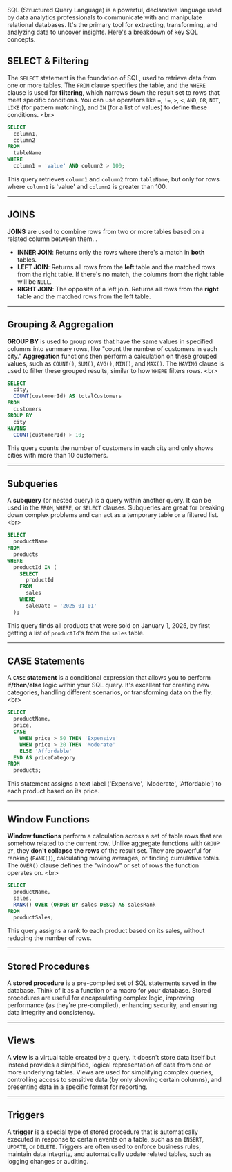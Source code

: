 SQL (Structured Query Language) is a powerful, declarative language used by data analytics professionals to communicate with and manipulate relational databases. It's the primary tool for extracting, transforming, and analyzing data to uncover insights. Here's a breakdown of key SQL concepts.

## SELECT & Filtering

The `SELECT` statement is the foundation of SQL, used to retrieve data from one or more tables. The `FROM` clause specifies the table, and the `WHERE` clause is used for **filtering**, which narrows down the result set to rows that meet specific conditions. You can use operators like `=`, `!=`, `>`, `<`, `AND`, `OR`, `NOT`, `LIKE` (for pattern matching), and `IN` (for a list of values) to define these conditions.
\<br\>

```sql
SELECT
  column1,
  column2
FROM
  tableName
WHERE
  column1 = 'value' AND column2 > 100;
```

This query retrieves `column1` and `column2` from `tableName`, but only for rows where `column1` is 'value' and `column2` is greater than 100.

-----

## JOINS

**JOINS** are used to combine rows from two or more tables based on a related column between them. .

  * **INNER JOIN**: Returns only the rows where there's a match in **both** tables.
  * **LEFT JOIN**: Returns all rows from the **left** table and the matched rows from the right table. If there's no match, the columns from the right table will be `NULL`.
  * **RIGHT JOIN**: The opposite of a left join. Returns all rows from the **right** table and the matched rows from the left table.

-----

## Grouping & Aggregation

**GROUP BY** is used to group rows that have the same values in specified columns into summary rows, like "count the number of customers in each city." **Aggregation** functions then perform a calculation on these grouped values, such as `COUNT()`, `SUM()`, `AVG()`, `MIN()`, and `MAX()`. The `HAVING` clause is used to filter these grouped results, similar to how `WHERE` filters rows.
\<br\>

```sql
SELECT
  city,
  COUNT(customerId) AS totalCustomers
FROM
  customers
GROUP BY
  city
HAVING
  COUNT(customerId) > 10;
```

This query counts the number of customers in each city and only shows cities with more than 10 customers.

-----

## Subqueries

A **subquery** (or nested query) is a query within another query. It can be used in the `FROM`, `WHERE`, or `SELECT` clauses. Subqueries are great for breaking down complex problems and can act as a temporary table or a filtered list.
\<br\>

```sql
SELECT
  productName
FROM
  products
WHERE
  productId IN (
    SELECT
      productId
    FROM
      sales
    WHERE
      saleDate = '2025-01-01'
  );
```

This query finds all products that were sold on January 1, 2025, by first getting a list of `productId`'s from the `sales` table.

-----

## CASE Statements

A **`CASE` statement** is a conditional expression that allows you to perform **if/then/else** logic within your SQL query. It's excellent for creating new categories, handling different scenarios, or transforming data on the fly.
\<br\>

```sql
SELECT
  productName,
  price,
  CASE
    WHEN price > 50 THEN 'Expensive'
    WHEN price > 20 THEN 'Moderate'
    ELSE 'Affordable'
  END AS priceCategory
FROM
  products;
```

This statement assigns a text label ('Expensive', 'Moderate', 'Affordable') to each product based on its price.

-----

## Window Functions

**Window functions** perform a calculation across a set of table rows that are somehow related to the current row. Unlike aggregate functions with `GROUP BY`, they **don't collapse the rows** of the result set. They are powerful for ranking (`RANK()`), calculating moving averages, or finding cumulative totals. The `OVER()` clause defines the "window" or set of rows the function operates on.
\<br\>

```sql
SELECT
  productName,
  sales,
  RANK() OVER (ORDER BY sales DESC) AS salesRank
FROM
  productSales;
```

This query assigns a rank to each product based on its sales, without reducing the number of rows.

-----

## Stored Procedures

A **stored procedure** is a pre-compiled set of SQL statements saved in the database. Think of it as a function or a macro for your database. Stored procedures are useful for encapsulating complex logic, improving performance (as they're pre-compiled), enhancing security, and ensuring data integrity and consistency.

-----

## Views

A **view** is a virtual table created by a query. It doesn't store data itself but instead provides a simplified, logical representation of data from one or more underlying tables. Views are used for simplifying complex queries, controlling access to sensitive data (by only showing certain columns), and presenting data in a specific format for reporting.

-----

## Triggers

A **trigger** is a special type of stored procedure that is automatically executed in response to certain events on a table, such as an `INSERT`, `UPDATE`, or `DELETE`. Triggers are often used to enforce business rules, maintain data integrity, and automatically update related tables, such as logging changes or auditing.